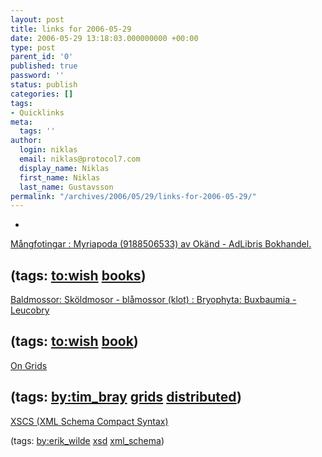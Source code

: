 ```yaml
---
layout: post
title: links for 2006-05-29
date: 2006-05-29 13:18:03.000000000 +00:00
type: post
parent_id: '0'
published: true
password: ''
status: publish
categories: []
tags:
- Quicklinks
meta:
  tags: ''
author:
  login: niklas
  email: niklas@protocol7.com
  display_name: Niklas
  first_name: Niklas
  last_name: Gustavsson
permalink: "/archives/2006/05/29/links-for-2006-05-29/"
---
```

- 
[Mångfotingar : Myriapoda (9188506533) av Okänd - AdLibris Bokhandel.](http://www.adlibris.se/product.aspx?isbn=9188506533&s=1)

(tags: [to:wish](http://del.icio.us/protocol7/to:wish) [books](http://del.icio.us/protocol7/books))
- 
[Baldmossor: Sköldmosor - blåmossor (klot) : Bryophyta: Buxbaumia - Leucobry](http://www.adlibris.se/product.aspx?isbn=918850655X&s=1)

(tags: [to:wish](http://del.icio.us/protocol7/to:wish) [book](http://del.icio.us/protocol7/book))
- 
[On Grids](http://www.tbray.org/ongoing/When/200x/2006/05/24/On-Grids)

(tags: [by:tim\_bray](http://del.icio.us/protocol7/by:tim_bray) [grids](http://del.icio.us/protocol7/grids) [distributed](http://del.icio.us/protocol7/distributed))
- 
[XSCS (XML Schema Compact Syntax)](http://dret.net/projects/xscs/)

(tags: [by:erik\_wilde](http://del.icio.us/protocol7/by:erik_wilde) [xsd](http://del.icio.us/protocol7/xsd) [xml\_schema](http://del.icio.us/protocol7/xml_schema))
